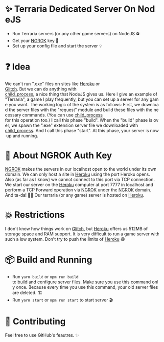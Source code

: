 # ✨ Terraria Dedicated Server On NodeJS

-   Run Terraria servers (or any other game servers) on NodeJS ⚽
-   Get your [NGROK](https://ngrok.com/) key 🔑
-   Set up your config file and start the server 💡

# ❓ Idea

We can't run ".exe" files on sites like [Heroku](http://heroku.com/) or [Glitch](https://glitch.com/). But we can do anything with [child_process](https://nodejs.org/api/child_process.html), a nice thing that NodeJS gives us. Here I give an example of "Terraria", a game I play frequently, but you can set up a server for any game you want. The working logic of the system is as follows: First, we download the server files with the "request" module and build these files with the necessary commands. (You can use [child_process](https://nodejs.org/api/child_process.html) for this operation too.) I call this phase "build". When the "build" phase is over, we spawn the ".exe" extension server file we downloaded with [child_process](https://nodejs.org/api/child_process.html). And I call this phase "start". At this phase, your server is now up and running.

# 🔑 About NGROK Auth Key

[NGROK](https://ngrok.com/) makes the servers in our localhost open to the world under its own domain. We can only host a site in [Heroku](http://heroku.com/) using the port Heroku opens. Also (as far as I know) we cannot connect to this port via TCP connection. We start our server on the [Heroku](http://heroku.com/) computer at port 7777 in localhost and perform a TCP Forward operation via [NGROK](https://ngrok.com/) under the [NGROK](https://ngrok.com/) domain. And ta-da! 🎉🎊 Our terraria (or any game) server is hosted on [Heroku](http://heroku.com/).

# 💥 Restrictions

I don't know how things work on [Glitch](https://glitch.com/), but [Heroku](http://heroku.com/) offers us 512MB of storage space and RAM support. It is very difficult to run a game server with such a low system. Don't try to push the limits of [Heroku](http://heroku.com/) 😄

# 📦 Build and Running

-   Run `yarn build` or `npm run build` to build and configure server files. Make sure you use this command only once. Because every time you use this command, your old server files are deleted. 🏗️
-   Run `yarn start` or `npm run start` to start server 🎬

# 🔗 Contributing

Feel free to use GitHub's feautres. ✨
